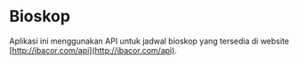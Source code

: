 # Bioskop

Aplikasi ini menggunakan API untuk jadwal bioskop yang tersedia di website [http://ibacor.com/api](http://ibacor.com/api).

